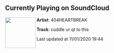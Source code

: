 ## Currently Playing on SoundCloud

[<img align="left" width="100" src="https://i1.sndcdn.com/artworks-fTaEM6m1Ea9isbFz-iKuiyw-t50x50.jpg">](https://soundcloud.com/404heartbreak/cuddle-ur-qt-to-this)

**Artist**: 404HEARTBREAK 

**Track**: cuddle ur qt to this

Last updated at 11/01/2020 19:44
